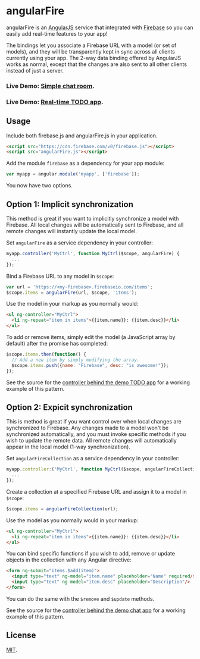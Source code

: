angularFire
===========
angularFire is an [AngularJS](http://angularjs.org/) service that integrated
with [Firebase](http://www.firebase.com) so you can easily add real-time
features to your app!

The bindings let you associate a Firebase URL with a model (or set of models),
and they will be transparently kept in sync across all clients currently using
your app. The 2-way data binding offered by AngularJS works as normal, except
that the changes are also sent to all other clients instead of just a server.

### Live Demo: <a target="_blank" href="http://firebase.github.com/angularFire/examples/chat/">Simple chat room</a>.
### Live Demo: <a target="_blank" href="http://firebase.github.com/angularFire/examples/todomvc/">Real-time TODO app</a>.

Usage
-----
Include both firebase.js and angularFire.js in your application.

```html
<script src="https://cdn.firebase.com/v0/firebase.js"></script>
<script src="angularFire.js"></script>
```

Add the module `firebase` as a dependency for your app module:

```js
var myapp = angular.module('myapp', ['firebase']);
```

You now have two options.

Option 1: Implicit synchronization
----------------------------------
This method is great if you want to implicitly synchronize a model with Firebase.
All local changes will be automatically sent to Firebase, and all remote changes
will instantly update the local model.

Set `angularFire` as a service dependency in your controller:

```js
myapp.controller('MyCtrl', function MyCtrl($scope, angularFire) {
  ...
});
```

Bind a Firebase URL to any model in `$scope`:

```js
var url = 'https://<my-firebase>.firebaseio.com/items';
$scope.items = angularFire(url, $scope, 'items');
```

Use the model in your markup as you normally would:

```html
<ul ng-controller="MyCtrl">
  <li ng-repeat="item in items">{{item.name}}: {{item.desc}}</li>
</ul>
```

To add or remove items, simply edit the model (a JavaScript array by default)
after the promise has completed:

```js
$scope.items.then(function() {
  // Add a new item by simply modifying the array.
  $scope.items.push({name: "Firebase", desc: "is awesome!"});
});
```

See the source for the
[controller behind the demo TODO app](https://github.com/firebase/angularFire/blob/gh-pages/examples/todomvc/js/controllers/todoCtrl.js)
for a working example of this pattern.

Option 2: Expicit synchronization
---------------------------------
This is method is great if you want control over when local changes are
synchronized to Firebase. Any changes made to a model won't be synchronized
automatically, and you must invoke specific methods if you wish to update the
remote data. All remote changes will automatically appear in the local model
(1-way synchronization).

Set `angularFireCollection` as a service dependency in your controller:

```js
myapp.controller:('MyCtrl', function MyCtrl($scope, angularFireCollection) {
  ...
});
```

Create a collection at a specified Firebase URL and assign it to a model in `$scope`:

```js
$scope.items = angularFireCollection(url);
```

Use the model as you normally would in your markup:

```html
<ul ng-controller="MyCtrl">
  <li ng-repeat="item in items">{{item.name}}: {{item.desc}}</li>
</ul>
```

You can bind specific functions if you wish to add, remove or update objects in
the collection with any Angular directive:

```html
<form ng-submit="items.$add(item)">
  <input type="text" ng-model="item.name" placeholder="Name" required/>
  <input type="text" ng-model="item.desc" placeholder="Description"/>
</form>
```

You can do the same with the `$remove` and `$update` methods.

See the source for the
[controller behind the demo chat app](https://github.com/firebase/angularFire/blob/gh-pages/examples/chat/app.js)
for a working example of this pattern.

License
-------
[MIT](http://firebase.mit-license.org).
